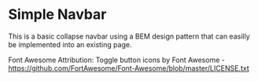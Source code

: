 # Simple Navbar
This is a basic collapse navbar using a BEM design pattern that can easilly be implemented into an existing page.

Font Awesome Attribution: Toggle button icons by Font Awesome - https://github.com/FortAwesome/Font-Awesome/blob/master/LICENSE.txt
